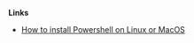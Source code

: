 **Links**

- [How to install Powershell on Linux or MacOS](http://www.howtogeek.com/267858/how-to-install-microsoft-powershell-on-linux-or-os-x/)
